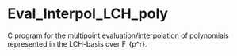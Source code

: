 # Eval_Interpol_LCH_poly
C program for the multipoint evaluation/interpolation of polynomials represented in the LCH-basis over F_{p^r}.
